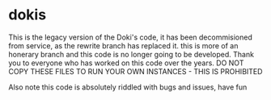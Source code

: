 # dokis
This is the legacy version of the Doki's code, it has been decommisioned from service, as the rewrite branch has replaced it. this is more of an honerary branch and this code is no longer going to be developed.
Thank you to everyone who has worked on this code over the years.
DO NOT COPY THESE FILES TO RUN YOUR OWN INSTANCES - THIS IS PROHIBITED

Also note this code is absolutely riddled with bugs and issues, have fun

